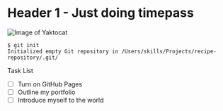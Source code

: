 # Header 1 - Just doing timepass

![Image of Yaktocat](https://octodex.github.com/images/yaktocat.png)

```
$ git init
Initialized empty Git repository in /Users/skills/Projects/recipe-repository/.git/
```

Task List
- [ ] Turn on GitHub Pages
- [ ] Outline my portfolio
- [ ] Introduce myself to the world
